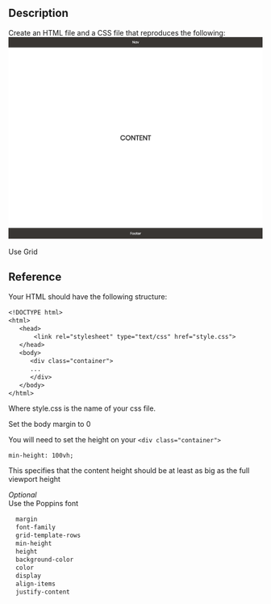 ## Description

Create an HTML file and a CSS file that reproduces the following:
![goal](goal.png)

Use Grid

## Reference

Your HTML should have the following structure:

```
<!DOCTYPE html>
<html>
   <head>
       <link rel="stylesheet" type="text/css" href="style.css">
   </head>
   <body>
      <div class="container">
      ...
      </div>
   </body>
</html>
```

Where style.css is the name of your css file.

Set the body margin to 0

You will need to set the height on your `<div class="container">`

```
min-height: 100vh;
```

This specifies that the content height should be at least as big as the full viewport height

_Optional_  
Use the Poppins font

```
  margin
  font-family
  grid-template-rows
  min-height
  height
  background-color
  color
  display
  align-items
  justify-content
```
